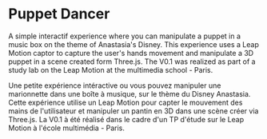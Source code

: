# Puppet Dancer

A simple interactif experience where you can manipulate a puppet in a music box on the theme of Anastasia's Disney. This experience uses a Leap Motion captor to capture the user's hands movement and manipulate a 3D puppet in a scene created form Three.js. The V0.1 was realized as part of a study lab on the Leap Motion at the multimedia school - Paris.

Une petite expérience intéractive ou vous pouvez manipuler une marionnette dans une boîte à musique, sur le thème du Disney Anastasia. Cette expérience utilise un Leap Motion pour capter le mouvement des mains de l'utilisateur et manipuler un pantin en 3D dans une scène créer via Three.js. La V0.1 à été réalisé dans le cadre d'un TP d'étude sur le Leap Motion à l'école multimédia - Paris.